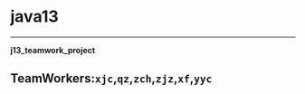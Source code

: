 # java13

----------

**j13_teamwork_project**

TeamWorkers:`xjc`,`qz`,`zch`,`zjz`,`xf`,`yyc`
-------

